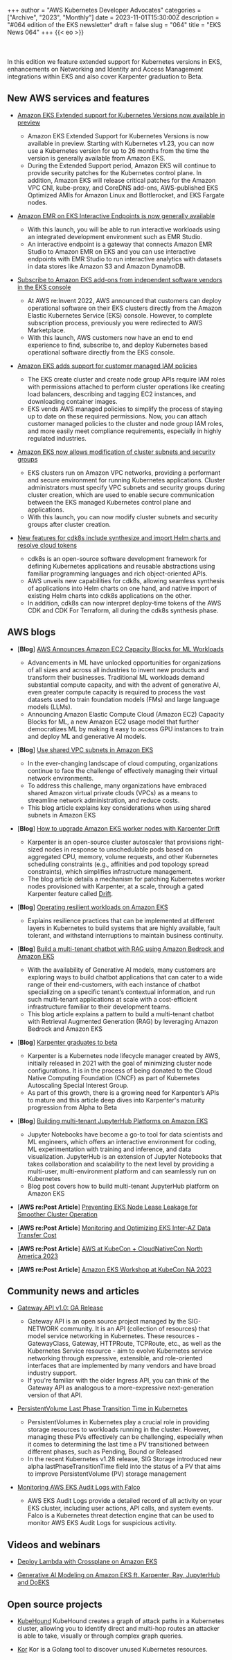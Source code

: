 +++
author = "AWS Kubernetes Developer Advocates"
categories = ["Archive", "2023", "Monthly"]
date = 2023-11-01T15:30:00Z
description = "#064 edition of the EKS newsletter"
draft = false
slug = "064"
title = "EKS News 064"
+++
{{< eo >}}
<br/><br/><br/><br/>
In this edition we feature extended support for Kubernetes versions in EKS, enhancements on Networking and Identity and Access Management integrations within EKS and also cover Karpenter graduation to Beta. 

## New AWS services and features
* [Amazon EKS Extended support for Kubernetes Versions now available in preview](https://aws.amazon.com/about-aws/whats-new/2023/10/amazon-eks-support-kubernetes-versions-preview/)
    * Amazon EKS Extended Support for Kubernetes Versions is now available in preview. Starting with Kubernetes v1.23, you can now use a Kubernetes version for up to 26 months from the time the version is generally available from Amazon EKS.
    * During the Extended Support period, Amazon EKS will continue to provide security patches for the Kubernetes control plane. In addition, Amazon EKS will release critical patches for the Amazon VPC CNI, kube-proxy, and CoreDNS add-ons, AWS-published EKS Optimized AMIs for Amazon Linux and Bottlerocket, and EKS Fargate nodes.

* [Amazon EMR on EKS Interactive Endpoints is now generally available](https://aws.amazon.com/about-aws/whats-new/2023/10/amazon-emr-eks-interactive-endpoints-generally-available/)
    * With this launch, you will be able to run interactive workloads using an integrated development environment such as EMR Studio.
    * An interactive endpoint is a gateway that connects Amazon EMR Studio to Amazon EMR on EKS and you can use interactive endpoints with EMR Studio to run interactive analytics with datasets in data stores like Amazon S3 and Amazon DynamoDB. 

* [Subscribe to Amazon EKS add-ons from independent software vendors in the EKS console](https://aws.amazon.com/about-aws/whats-new/2023/10/subscribe-amazon-eks-add-ons-vendors-eks-console/)
    * At AWS re:Invent 2022, AWS announced that customers can deploy operational software on their EKS clusters directly from the Amazon Elastic Kubernetes Service (EKS) console. However, to complete subscription process, previously you were redirected to AWS Marketplace. 
    * With this launch, AWS customers now have an end to end experience to find, subscribe to, and deploy Kubernetes based operational software directly from the EKS console. 

* [Amazon EKS adds support for customer managed IAM policies](https://aws.amazon.com/about-aws/whats-new/2023/10/amazon-eks-customer-managed-iam-policies/)
    * The EKS create cluster and create node group APIs require IAM roles with permissions attached to perform cluster operations like creating load balancers, describing and tagging EC2 instances, and downloading container images. 
    * EKS vends AWS managed policies to simplify the process of staying up to date on these required permissions. Now, you can attach customer managed policies to the cluster and node group IAM roles, and more easily meet compliance requirements, especially in highly regulated industries.

* [Amazon EKS now allows modification of cluster subnets and security groups](https://aws.amazon.com/about-aws/whats-new/2023/10/amazon-eks-modification-cluster-subnets-security/)
    * EKS clusters run on Amazon VPC networks, providing a performant and secure environment for running Kubernetes applications. Cluster administrators must specify VPC subnets and security groups during cluster creation, which are used to enable secure communication between the EKS managed Kubernetes control plane and applications.
    * With this launch, you can now modify cluster subnets and security groups after cluster creation.  

* [New features for cdk8s include synthesize and import Helm charts and resolve cloud tokens](https://aws.amazon.com/about-aws/whats-new/2023/10/cdk8s-synthesize-import-helm-charts-cloud-tokens/)
    * cdk8s is an open-source software development framework for defining Kubernetes applications and reusable abstractions using familiar programming languages and rich object-oriented APIs.
    * AWS unveils new capabilities for cdk8s, allowing seamless synthesis of applications into Helm charts on one hand, and native import of existing Helm charts into cdk8s applications on the other. 
    * In addition, cdk8s can now interpret deploy-time tokens of the AWS CDK and CDK For Terraform, all during the cdk8s synthesis phase. 

## AWS blogs
* [**Blog**] [AWS Announces Amazon EC2 Capacity Blocks for ML Workloads](https://press.aboutamazon.com/2023/10/aws-announces-amazon-ec2-capacity-blocks-for-ml-workloads)
    * Advancements in ML have unlocked opportunities for organizations of all sizes and across all industries to invent new products and transform their businesses. Traditional ML workloads demand substantial compute capacity, and with the advent of generative AI, even greater compute capacity is required to process the vast datasets used to train foundation models (FMs) and large language models (LLMs).
    * Announcing Amazon Elastic Compute Cloud (Amazon EC2) Capacity Blocks for ML, a new Amazon EC2 usage model that further democratizes ML by making it easy to access GPU instances to train and deploy ML and generative AI models. 

* [**Blog**] [Use shared VPC subnets in Amazon EKS](https://aws.amazon.com/blogs/containers/use-shared-vpcs-in-amazon-eks/)
    * In the ever-changing landscape of cloud computing, organizations continue to face the challenge of effectively managing their virtual network environments. 
    * To address this challenge, many organizations have embraced shared Amazon virtual private clouds (VPCs) as a means to streamline network administration, and reduce costs. 
    * This blog article explains key considerations when using shared subnets in Amazon EKS 

* [**Blog**] [How to upgrade Amazon EKS worker nodes with Karpenter Drift](https://aws.amazon.com/blogs/containers/how-to-upgrade-amazon-eks-worker-nodes-with-karpenter-drift/)
    * Karpenter is an open-source cluster autoscaler that provisions right-sized nodes in response to unschedulable pods based on aggregated CPU, memory, volume requests, and other Kubernetes scheduling constraints (e.g., affinities and pod topology spread constraints), which simplifies infrastructure management. 
    * The blog article details a mechanism for patching Kubernetes worker nodes provisioned with Karpenter, at a scale, through a gated Karpenter feature called [Drift](https://karpenter.sh/preview/concepts/deprovisioning/#drift). 

* [**Blog**] [Operating resilient workloads on Amazon EKS](https://aws.amazon.com/blogs/containers/operating-resilient-workloads-on-amazon-eks/)
    * Explains resilience practices that can be implemented at different layers in Kubernetes to build systems that are highly available, fault tolerant, and withstand interruptions to maintain business continuity.

* [**Blog**] [Build a multi-tenant chatbot with RAG using Amazon Bedrock and Amazon EKS](https://aws.amazon.com/blogs/containers/build-a-multi-tenant-chatbot-with-rag-using-amazon-bedrock-and-amazon-eks/)
    * With the availability of Generative AI models, many customers are exploring ways to build chatbot applications that can cater to a wide range of their end-customers, with each instance of chatbot specializing on a specific tenant’s contextual information, and run such multi-tenant applications at scale with a cost-efficient infrastructure familiar to their development teams. 
    * This blog article explains a pattern to build a multi-tenant chatbot with Retrieval Augmented Generation (RAG) by leveraging Amazon Bedrock and Amazon EKS

* [**Blog**] [Karpenter graduates to beta](https://aws.amazon.com/blogs/containers/karpenter-graduates-to-beta/)
    * Karpenter is a Kubernetes node lifecycle manager created by AWS, initially released in 2021 with the goal of minimizing cluster node configurations. It is in the process of being donated to the Cloud Native Computing Foundation (CNCF) as part of Kubernetes Autoscaling Special Interest Group.
    * As part of this growth, there is a growing need for Karpenter’s APIs to mature and this article deep dives into Karpenter's maturity progression from Alpha to Beta 

* [**Blog**] [Building multi-tenant JupyterHub Platforms on Amazon EKS](https://aws.amazon.com/blogs/containers/building-multi-tenant-jupyterhub-platforms-on-amazon-eks/)
    * Jupyter Notebooks have become a go-to tool for data scientists and ML engineers, which offers an interactive environment for coding, ML experimentation with training and inference, and data visualization.  JupyterHub is an extension of Jupyter Notebooks that takes collaboration and scalability to the next level by providing a multi-user, multi-environment platform and can seamlessly run on Kubernetes
    * Blog post covers how to build multi-tenant JupyterHub platform on Amazon EKS 

* [**AWS re:Post Article**] [Preventing EKS Node Lease Leakage for Smoother Cluster Operation](https://repost.aws/articles/ARr8DEcJmUTHS5weV-UHp4zw/preventing-eks-node-lease-leakage-for-smoother-cluster-operation)

* [**AWS re:Post Article**] [Monitoring and Optimizing EKS Inter-AZ Data Transfer Cost](https://repost.aws/articles/ARjUrsuXuMSoOfRVTWryGQxw/monitoring-and-optimizing-eks-inter-az-data-transfer-cost)

* [**AWS re:Post Article**] [AWS at KubeCon + CloudNativeCon North America 2023](https://repost.aws/articles/ARvFkvLHB_RgSVFg_dWlr9rw/aws-at-kubecon-cloudnativecon-north-america-2023)

* [**AWS re:Post Article**] [Amazon EKS Workshop at KubeCon NA 2023](https://repost.aws/articles/ARAvjU_r-5ScWq8DHgpqd9iA/amazon-eks-workshop-at-kubecon-na-2023)


## Community news and articles
* [Gateway API v1.0: GA Release](https://kubernetes.io/blog/2023/10/31/gateway-api-ga/)
    * Gateway API is an open source project managed by the SIG-NETWORK community. It is an API (collection of resources) that model service networking in Kubernetes. These resources - GatewayClass, Gateway, HTTPRoute, TCPRoute, etc., as well as the Kubernetes Service resource - aim to evolve Kubernetes service networking through expressive, extensible, and role-oriented interfaces that are implemented by many vendors and have broad industry support.
    * If you're familiar with the older Ingress API, you can think of the Gateway API as analogous to a more-expressive next-generation version of that API.

* [PersistentVolume Last Phase Transition Time in Kubernetes](https://kubernetes.io/blog/2023/10/23/persistent-volume-last-phase-transition-time/)
    * PersistentVolumes in Kubernetes play a crucial role in providing storage resources to workloads running in the cluster. However, managing these PVs effectively can be challenging, especially when it comes to determining the last time a PV transitioned between different phases, such as Pending, Bound or Released
    * In the recent Kubernetes v1.28 release, SIG Storage introduced new alpha lastPhaseTransitionTime field into the status of a PV that aims to improve PersistentVolume (PV) storage management

* [Monitoring AWS EKS Audit Logs with Falco](https://medium.com/@seifeddinerajhi/monitoring-aws-eks-audit-logs-with-falco-d797e76b4260)
    * AWS EKS Audit Logs provide a detailed record of all activity on your EKS cluster, including user actions, API calls, and system events. Falco is a Kubernetes threat detection engine that can be used to monitor AWS EKS Audit Logs for suspicious activity. 

## Videos and webinars
* [Deploy Lambda with Crossplane on Amazon EKS](https://www.youtube.com/watch?v=qT2oNmvzeok)

* [Generative AI Modeling on Amazon EKS ft. Karpenter, Ray, JupyterHub and DoEKS](https://www.youtube.com/watch?v=h1RRdYHdDiY)

## Open source projects
* [KubeHound](https://kubehound.io/) 
KubeHound creates a graph of attack paths in a Kubernetes cluster, allowing you to identify direct and multi-hop routes an attacker is able to take, visually or through complex graph queries.

* [Kor](https://github.com/yonahd/kor) 
Kor is a Golang tool to discover unused Kubernetes resources. 